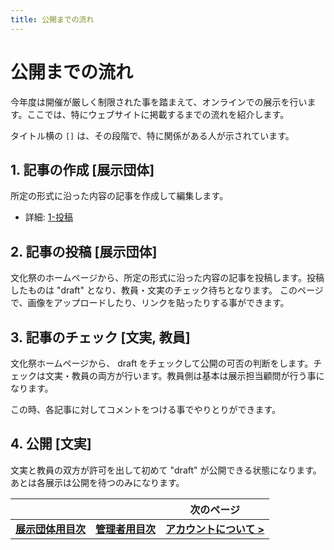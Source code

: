 ```yaml
---
title: 公開までの流れ
---
```


# 公開までの流れ

今年度は開催が厳しく制限された事を踏まえて、オンラインでの展示を行います。ここでは、特にウェブサイトに掲載するまでの流れを紹介します。

タイトル横の `[]` は、その段階で、特に関係がある人が示されています。

## 1. 記事の作成 [展示団体]

所定の形式に沿った内容の記事を作成して編集します。

- 詳細: [1-投稿](/exhibition/1-post.md)

## 2. 記事の投稿 [展示団体]

文化祭のホームページから、所定の形式に沿った内容の記事を投稿します。投稿したものは "draft" となり、教員・文実のチェック待ちとなります。
このページで、画像をアップロードしたり、リンクを貼ったりする事ができます。

## 3. 記事のチェック [文実, 教員]

文化祭ホームページから、 draft をチェックして公開の可否の判断をします。チェックは文実・教員の両方が行います。教員側は基本は展示担当顧問が行う事になります。

この時、各記事に対してコメントをつける事でやりとりができます。

## 4. 公開 [文実]

文実と教員の双方が許可を出して初めて "draft" が公開できる状態になります。あとは各展示は公開を待つのみになります。

| | | 次のページ |
| --- | --- | --- |
| **[展示団体用目次](/exhibition)** | **[管理者用目次](/admin)** | **[アカウントについて >](./account)** |
